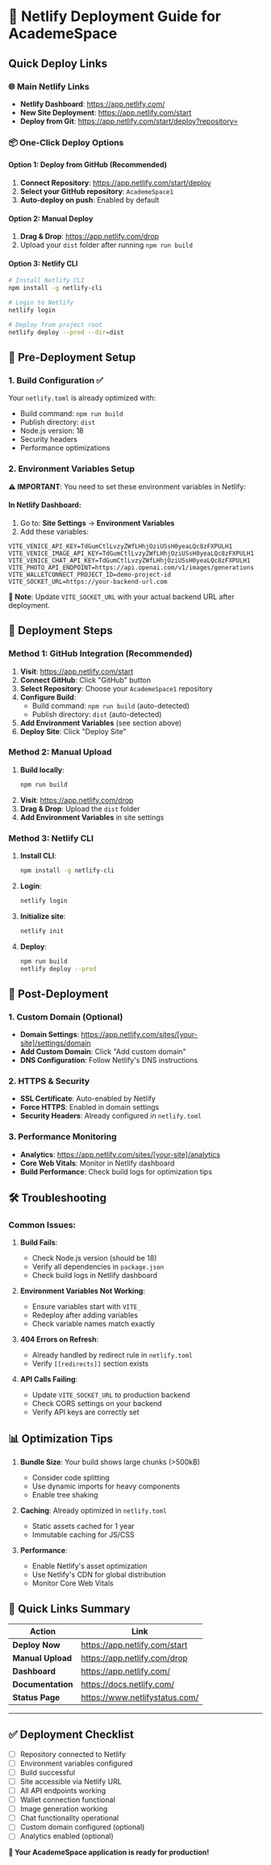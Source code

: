 # 🚀 Netlify Deployment Guide for AcademeSpace

## Quick Deploy Links

### 🌐 **Main Netlify Links**
- **Netlify Dashboard**: https://app.netlify.com/
- **New Site Deployment**: https://app.netlify.com/start
- **Deploy from Git**: https://app.netlify.com/start/deploy?repository=

### 📦 **One-Click Deploy Options**

#### Option 1: Deploy from GitHub (Recommended)
1. **Connect Repository**: https://app.netlify.com/start/deploy
2. **Select your GitHub repository**: `AcademeSpace1`
3. **Auto-deploy on push**: Enabled by default

#### Option 2: Manual Deploy
1. **Drag & Drop**: https://app.netlify.com/drop
2. Upload your `dist` folder after running `npm run build`

#### Option 3: Netlify CLI
```bash
# Install Netlify CLI
npm install -g netlify-cli

# Login to Netlify
netlify login

# Deploy from project root
netlify deploy --prod --dir=dist
```

## 🔧 Pre-Deployment Setup

### 1. Build Configuration ✅
Your `netlify.toml` is already optimized with:
- Build command: `npm run build`
- Publish directory: `dist`
- Node.js version: 18
- Security headers
- Performance optimizations

### 2. Environment Variables Setup

**⚠️ IMPORTANT**: You need to set these environment variables in Netlify:

#### In Netlify Dashboard:
1. Go to: **Site Settings** → **Environment Variables**
2. Add these variables:

```env
VITE_VENICE_API_KEY=TdGumCtlLvzyZWfLHhjOziUSsH0yeaLQc8zFXPULH1
VITE_VENICE_IMAGE_API_KEY=TdGumCtlLvzyZWfLHhjOziUSsH0yeaLQc8zFXPULH1
VITE_VENICE_CHAT_API_KEY=TdGumCtlLvzyZWfLHhjOziUSsH0yeaLQc8zFXPULH1
VITE_PHOTO_API_ENDPOINT=https://api.openai.com/v1/images/generations
VITE_WALLETCONNECT_PROJECT_ID=demo-project-id
VITE_SOCKET_URL=https://your-backend-url.com
```

**📝 Note**: Update `VITE_SOCKET_URL` with your actual backend URL after deployment.

## 🚀 Deployment Steps

### Method 1: GitHub Integration (Recommended)

1. **Visit**: https://app.netlify.com/start
2. **Connect GitHub**: Click "GitHub" button
3. **Select Repository**: Choose your `AcademeSpace1` repository
4. **Configure Build**:
   - Build command: `npm run build` (auto-detected)
   - Publish directory: `dist` (auto-detected)
5. **Add Environment Variables** (see section above)
6. **Deploy Site**: Click "Deploy Site"

### Method 2: Manual Upload

1. **Build locally**:
   ```bash
   npm run build
   ```
2. **Visit**: https://app.netlify.com/drop
3. **Drag & Drop**: Upload the `dist` folder
4. **Add Environment Variables** in site settings

### Method 3: Netlify CLI

1. **Install CLI**:
   ```bash
   npm install -g netlify-cli
   ```
2. **Login**:
   ```bash
   netlify login
   ```
3. **Initialize site**:
   ```bash
   netlify init
   ```
4. **Deploy**:
   ```bash
   npm run build
   netlify deploy --prod
   ```

## 🔗 Post-Deployment

### 1. Custom Domain (Optional)
- **Domain Settings**: https://app.netlify.com/sites/[your-site]/settings/domain
- **Add Custom Domain**: Click "Add custom domain"
- **DNS Configuration**: Follow Netlify's DNS instructions

### 2. HTTPS & Security
- **SSL Certificate**: Auto-enabled by Netlify
- **Force HTTPS**: Enabled in domain settings
- **Security Headers**: Already configured in `netlify.toml`

### 3. Performance Monitoring
- **Analytics**: https://app.netlify.com/sites/[your-site]/analytics
- **Core Web Vitals**: Monitor in Netlify dashboard
- **Build Performance**: Check build logs for optimization tips

## 🛠️ Troubleshooting

### Common Issues:

1. **Build Fails**:
   - Check Node.js version (should be 18)
   - Verify all dependencies in `package.json`
   - Check build logs in Netlify dashboard

2. **Environment Variables Not Working**:
   - Ensure variables start with `VITE_`
   - Redeploy after adding variables
   - Check variable names match exactly

3. **404 Errors on Refresh**:
   - Already handled by redirect rule in `netlify.toml`
   - Verify `[[redirects]]` section exists

4. **API Calls Failing**:
   - Update `VITE_SOCKET_URL` to production backend
   - Check CORS settings on your backend
   - Verify API keys are correctly set

## 📊 Optimization Tips

1. **Bundle Size**: Your build shows large chunks (>500kB)
   - Consider code splitting
   - Use dynamic imports for heavy components
   - Enable tree shaking

2. **Caching**: Already optimized in `netlify.toml`
   - Static assets cached for 1 year
   - Immutable caching for JS/CSS

3. **Performance**:
   - Enable Netlify's asset optimization
   - Use Netlify's CDN for global distribution
   - Monitor Core Web Vitals

## 🎯 Quick Links Summary

| Action | Link |
|--------|------|
| **Deploy Now** | https://app.netlify.com/start |
| **Manual Upload** | https://app.netlify.com/drop |
| **Dashboard** | https://app.netlify.com/ |
| **Documentation** | https://docs.netlify.com/ |
| **Status Page** | https://www.netlifystatus.com/ |

---

## ✅ Deployment Checklist

- [ ] Repository connected to Netlify
- [ ] Environment variables configured
- [ ] Build successful
- [ ] Site accessible via Netlify URL
- [ ] All API endpoints working
- [ ] Wallet connection functional
- [ ] Image generation working
- [ ] Chat functionality operational
- [ ] Custom domain configured (optional)
- [ ] Analytics enabled (optional)

**🎉 Your AcademeSpace application is ready for production!**